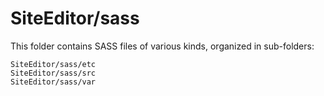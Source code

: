 # SiteEditor/sass

This folder contains SASS files of various kinds, organized in sub-folders:

    SiteEditor/sass/etc
    SiteEditor/sass/src
    SiteEditor/sass/var
